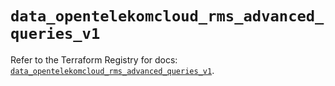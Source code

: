 # `data_opentelekomcloud_rms_advanced_queries_v1`

Refer to the Terraform Registry for docs: [`data_opentelekomcloud_rms_advanced_queries_v1`](https://registry.terraform.io/providers/opentelekomcloud/opentelekomcloud/1.36.50/docs/data-sources/rms_advanced_queries_v1).
